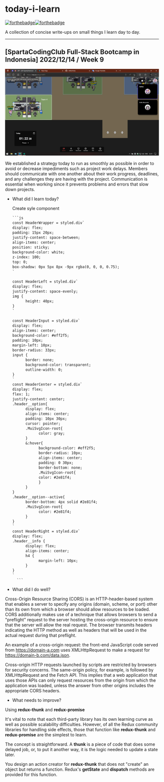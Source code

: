 # today-i-learn

[![forthebadge](https://forthebadge.com/images/badges/built-with-love.svg)](https://wajahatkarim.com)[![forthebadge](https://forthebadge.com/images/badges/makes-people-smile.svg)](https://wajahatkarim.com)

A collection of concise write-ups on small things I learn day to day.

---

## [SpartaCodingClub Full-Stack Bootcamp in Indonesia] 2022/12/14 / Week 9

![image](/images/43.png)

We established a strategy today to run as smoothly as possible in order to avoid or decrease impediments such as project work delays. Members should communicate with one another about their work progress, deadlines, and any challenges they are having with the project. Communication is essential when working since it prevents problems and errors that slow down projects.

- What did I learn today?

  Create syle component

      ```js
      const HeaderWrapper = styled.div`
      display: flex;
      padding: 15px 20px;
      justify-content: space-between;
      align-items: center;
      position: sticky;
      background-color: white;
      z-index: 100;
      top: 0;
      box-shadow: 0px 5px 8px -9px rgba(0, 0, 0, 0.75);
      `

      const HeaderLeft = styled.div`
      display: flex;
      justify-content: space-evenly;
      img {
            height: 40px;
      }
      `

      const HeaderInput = styled.div`
      display: flex;
      align-items: center;
      background-color: #eff2f5;
      padding: 10px;
      margin-left: 10px;
      border-radius: 33px;
      input {
            border: none;
            background-color: transparent;
            outline-width: 0;
      }
      `
      const HeaderCenter = styled.div`
      display: flex;
      flex: 1;
      justify-content: center;
      .header__option{
            display: flex;
            align-items: center;
            padding: 10px 30px;
            cursor: pointer;
            .MuiSvgIcon-root{
                  color: gray;
            }
            &:hover{
                  background-color: #eff2f5;
                  border-radius: 10px;
                  align-items: center;
                  padding: 0 30px;
                  border-bottom: none;
                  .MuiSvgIcon-root{
                  color: #2e81f4;
                  }
            }
      }
      .header__option--active{
            border-bottom: 4px solid #2e81f4;
            .MuiSvgIcon-root{
                  color: #2e81f4;
            }
      }
      `
      const HeaderRight = styled.div`
      display: flex;
      .header__info {
            display: flex;
            align-items: center;
            h4 {
                  margin-left: 10px;
            }
      }
      `
        ```

- What did I do well?

Cross-Origin Resource Sharing (CORS) is an HTTP-header-based system that enables a server to specify any origins (domain, scheme, or port) other than its own from which a browser should allow resources to be loaded. CORS additionally makes use of a technique that allows browsers to send a "preflight" request to the server hosting the cross-origin resource to ensure that the server will allow the real request. The browser transmits headers indicating the HTTP method as well as headers that will be used in the actual request during that preflight.

An example of a cross-origin request: the front-end JavaScript code served from <https://domain-a.com> uses XMLHttpRequest to make a request for <https://domain-b.com/data.json>.

Cross-origin HTTP requests launched by scripts are restricted by browsers for security concerns. The same-origin policy, for example, is followed by XMLHttpRequest and the Fetch API. This implies that a web application that uses those APIs can only request resources from the origin from which the application was loaded, unless the answer from other origins includes the appropriate CORS headers.

- What needs to improve?

Using **redux-thunk** and **redux-promise**

It's vital to note that each third-party library has its own learning curve as well as possible scalability difficulties. However, of all the Redux community libraries for handling side effects, those that function like **redux-thunk** and **redux-promise** are the simplest to learn.

The concept is straightforward. A **thunk** is a piece of code that does some delayed job, or, to put it another way, it is the logic needed to update a state later.

You design an action creator for **redux-thunk** that does not "create" an object but returns a function. Redux's **getState** and **dispatch** methods are provided for this function.
